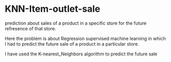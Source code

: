 # KNN-Item-outlet-sale
prediction about sales of a product in a specific store for the future refresence of that store.

Here the problem is about Regression supervised machine learning in which I had to predict the future sale of a product in a particular store.

I have used the K-nearest_Neighbors algorithm to predict the future sale

